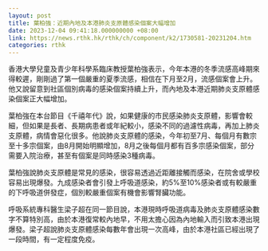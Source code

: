 ```yaml
---
layout: post
title: 葉柏強：近期內地及本港肺炎支原體感染個案大幅增加
date: 2023-12-04 09:41:18.000000000 +08:00
link: https://news.rthk.hk/rthk/ch/component/k2/1730581-20231204.htm
categories: rthk
---
```


香港大學兒童及青少年科學系臨床教授葉柏強表示，今年本港的冬季流感高峰期來得較遲，剛剛過了第一個嚴重的夏季流感，相信在下月至2月，流感個案會上升。他又說留意到社區個別病毒的感染個案持續上升，而內地及本港近期肺炎支原體感染個案正大幅增加。

葉柏強在本台節目《千禧年代》說，如果健康的市民感染肺炎支原體，影響會較細，但如果是長者、長期病患者或年紀較小，感染不同的過濾性病毒，再加上肺炎支原體，病情會惡化很多。他說肺炎支原體的感染，今年初至7月、每個月有數宗至十多宗個案，由8月開始明顯增加，8月之後每個月都有百多宗感染個案，部分需要入院治療，甚至有個案是同時感染3種病毒。

葉柏強說肺炎支原體是常見的感染，很容易透過近距離接觸而感染，在院舍或學校容易出現爆發。九成感染者會引發上呼吸道感染，約5%至10%感染者或有較嚴重的下呼吸道併發症，個別較嚴重個案有機會影響腎臟功能。

呼吸系統專科醫生梁子超在同一節目說，本港現時呼吸道病毒及肺炎支原體感染數字不算特別高，由於本港復常較內地早，不用太擔心因為內地輸入而引致本港出現爆發。梁子超說肺炎支原體感染每數年會出現一次高峰，由於本港社區已經出現了一段時間，有一定程度免疫。

